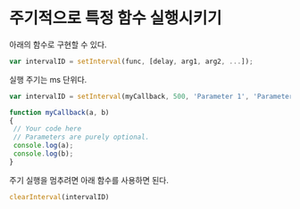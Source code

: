 # 주기적으로 특정 함수 실행시키기

아래의 함수로 구현할 수 있다.

```jsx
var intervalID = setInterval(func, [delay, arg1, arg2, ...]);
```

실행 주기는 ms 단위다.

```jsx
var intervalID = setInterval(myCallback, 500, 'Parameter 1', 'Parameter 2');

function myCallback(a, b)
{
 // Your code here
 // Parameters are purely optional.
 console.log(a);
 console.log(b);
}
```

주기 실행을 멈추려면 아래 함수를 사용하면 된다.

```jsx
clearInterval(intervalID)
```